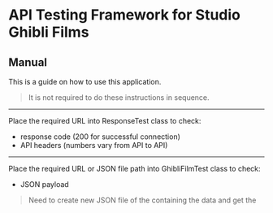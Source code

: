 # API Testing Framework for Studio Ghibli Films

## Manual

This is a guide on how to use this application.

> It is not required to do these instructions in sequence.

___

Place the required URL into ResponseTest class to check:

  - response code (200 for successful connection)
  - API headers (numbers vary from API to API)
  
___

Place the required URL or JSON file path into GhibliFilmTest class to check:

  - JSON payload

> Need to create new JSON file of the containing the data and get the  

